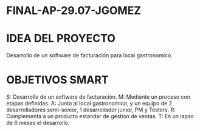 # FINAL-AP-29.07-JGOMEZ

# IDEA DEL PROYECTO
Desarrollo de un software de facturación para local gastronomico.

# OBJETIVOS SMART
S: Desarrollo de un software de facturación.
M: Mediante un proceso con etapas definidas.
A: Junto al local gastronomico, y un equipo de 2 desarrolladores semi-senior, 1 desarrollador junior, PM y Testers.
R: Complementa a un producto estandar de gestion de ventas.
T: En un lapso de 6 meses el desarrollo.
